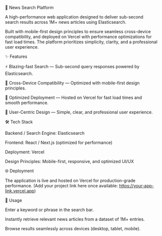 🚀 News Search Platform

A high-performance web application designed to deliver sub-second search results across 1M+ news articles using Elasticsearch.

Built with mobile-first design principles to ensure seamless cross-device compatibility, and deployed on Vercel with performance optimizations for fast load times. The platform prioritizes simplicity, clarity, and a professional user experience.

✨ Features

⚡ Blazing-fast Search — Sub-second query responses powered by Elasticsearch.

📱 Cross-Device Compatibility — Optimized with mobile-first design principles.

🚀 Optimized Deployment — Hosted on Vercel for fast load times and smooth performance.

🎯 User-Centric Design — Simple, clear, and professional user experience.

🛠️ Tech Stack

Backend / Search Engine: Elasticsearch

Frontend: React / Next.js (optimized for performance)

Deployment: Vercel

Design Principles: Mobile-first, responsive, and optimized UI/UX

🌐 Deployment

The application is live and hosted on Vercel for production-grade performance.
(Add your project link here once available: https://your-app-link.vercel.app)

📌 Usage

Enter a keyword or phrase in the search bar.

Instantly retrieve relevant news articles from a dataset of 1M+ entries.

Browse results seamlessly across devices (desktop, tablet, mobile).

